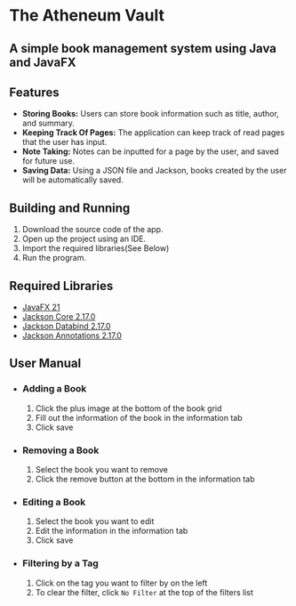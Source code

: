 # The Atheneum Vault
## A simple book management system using Java and JavaFX

## Features
- **Storing Books:** Users can store book information such as title, author, and summary.
- **Keeping Track Of Pages:** The application can keep track of read pages that the user has input.
- **Note Taking:** Notes can be inputted for a page by the user, and saved for future use.
- **Saving Data:** Using a JSON file and Jackson, books created by the user will be automatically saved.

## Building and Running
1. Download the source code of the app.
2. Open up the project using an IDE.
3. Import the required libraries(See Below)
4. Run the program.

## Required Libraries
- [JavaFX 21](https://gluonhq.com/products/javafx/)
- [Jackson Core 2.17.0](https://mvnrepository.com/artifact/com.fasterxml.jackson.core/jackson-core/2.17.0)
- [Jackson Databind 2.17.0](https://mvnrepository.com/artifact/com.fasterxml.jackson.core/jackson-databind/2.17.0)
- [Jackson Annotations 2.17.0](https://mvnrepository.com/artifact/com.fasterxml.jackson.core/jackson-annotations/2.17.0)

## User Manual
- ### Adding a Book
    1. Click the plus image at the bottom of the book grid
    2. Fill out the information of the book in the information tab
    3. Click save
- ### Removing a Book
    1. Select the book you want to remove
    2. Click the remove button at the bottom in the information tab
- ### Editing a Book
    1. Select the book you want to edit
    2. Edit the information in the information tab
    3. Click save
- ### Filtering by a Tag
    1. Click on the tag you want to filter by on the left
    2. To clear the filter, click `No Filter` at the top of the filters list
